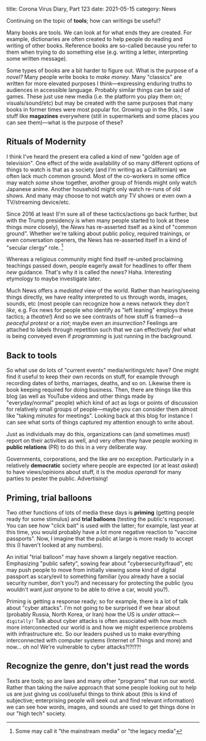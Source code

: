 title: Corona Virus Diary, Part 123
date: 2021-05-15
category: News

Continuing on the topic of **tools**; how can writings be useful?

Many books are tools. We can look at for what ends they are created.
For example, dictionaries are often created to help people do reading
and writing of other books. Reference books are so-called because you
refer to them when trying to do something else (e.g. writing a letter,
interpreting some written message).

Some types of books are a bit harder to figure out. What is the
purpose of a *novel?* Many people write books to *make money*. Many
"classics" are written for more elevated purposes I
think&mdash;expressing enduring truths to audiences in accessible
language. Probably similar things can be said of games. These just use
new media (i.e. the platform you play them on; visuals/sound/etc) but
may be created with the same purposes that many books in former times
were most popular for. Growing up in the 90s, I saw stuff like
**magazines** everywhere (still in supermarkets and some places you
can see them)&mdash;what is the purpose of these?

Rituals of Modernity
--------------------

I think I've heard the present era called a kind of new "golden age of
television". One effect of the wide availability of so many different
options of things to watch is that as a society (and I'm writing as a
Californian) we often lack much common ground. Most of the co-workers
in some office may watch *some* show together, another group of
friends might only watch Japanese anime. Another household might only
watch re-runs of old shows. And many may choose to not watch *any* TV
shows or even own a TV/streaming device/etc.

Since 2016 at least (I'm sure all of these tactics/actions go back
further, but with the Trump presidency is when many people started to
look at these things more closely), the *News* has re-asserted itself
as a kind of "common ground". Whether we're talking about public
policy, required trainings, or even conversation openers, the News has
re-asserted itself in a kind of "secular clergy" role. [^1]

Whereas a religious community might find itself re-united proclaiming
teachings passed down, people eagerly await for headlines to offer
them *new* guidance. That's why it is called the *news?* Haha.
Interesting etymology to maybe investigate later.

Much News offers a *mediated* view of the world. Rather than
hearing/seeing things directly, we have reality interpreted to us
through words, images, sounds, etc (most people can recognize how a
news network they *don't like*, e.g. Fox news for people who identify
as "left leaning" employs these tactics; a *theatre!*) And so we see
contrasts of how stuff is framed&mdash;a *peaceful protest* or a
*riot*; maybe even an *insurrection?* Feelings are attached to labels
through repetition such that we can effectively *feel* what is being
conveyed even if *programming* is just running in the background.

Back to tools
-------------

So what use do lots of "current events" media/writings/etc have? One
might find it useful to keep their own records on stuff, for example
through recording dates of births, marriages, deaths, and so on.
Likewise there is book keeping required for doing business. Then,
there are things like this blog (as well as YouTube videos and other
things made by "everyday/normal" people) which kind of act as logs or
points of discussion for relatively small groups of people&mdash;maybe
you can consider them almost like "taking *minutes* for meetings".
Looking back at this blog for instance I can see what sorts of things
captured my attention enough to write about.

Just as individuals may do this, organizations can (and sometimes
*must*) report on their activities as well, and very often they have
people working in **public relations** (PR) to do this in a very
deliberate way.

Governments, corporations, and the like are no exception. Particularly
in a relatively **democratic** society where people are expected (or
at least *asked*) to have views/opinions about stuff, it is the *modus
operandi* for many parties to pester the public. Advertising!

Priming, trial balloons
-----------------------

Two other functions of lots of media these days is **priming**
(getting people ready for some stimulus) and **trial balloons**
(testing the public's response). You can see how "click bait" is used
with the latter; for example, last year at this time, you would
probably have a lot more negative reaction to "vaccine passports".
Now, I imagine that the public at large is more ready to accept this
(I haven't looked at any numbers).

An initial "trial balloon" may have shown a largely negative reaction.
Emphasizing "public safety", sowing fear about "cybersecurity/fraud",
etc may push people to move from initially viewing some kind of
digital passport as scary/evil to something familiar (you already have
a social security number, don't you?) and necessary for protecting the
public (you wouldn't want *just anyone* to be able to drive a car,
would you?).

Priming is getting a response ready; so for example, there is a lot of
talk about "cyber attacks". I'm not going to be surprised if we hear
about (probably Russia, North Korea, or Iran) how the US is *under
attack*&mdash;`digitally!` Talk about cyber attacks is often
associated with how much more interconnected our world is and how we
might experience problems with infrastructure etc. So our leaders
pushed us to make everything interconnected with computer systems
(Internet of Things and more) and now... oh no! We're vulnerable to
cyber attacks?!?!??!

Recognize the genre, don't just read the words
----------------------------------------------

Texts are tools; so are laws and many other "programs" that run our
world. Rather than taking the naïve approach that some people looking
out to help us are just giving us cool/useful things to think about
(this is kind of subjective; enterprising people will seek out and
find relevant information) we can see how words, images, and sounds
are used to get things done in our "high tech" society.

[^1]: Some may call it "the mainstream media" or "the legacy media"
